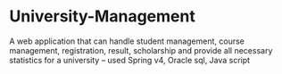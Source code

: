 # University-Management
​A web application that can handle student management, course management, registration, result, scholarship and provide all necessary statistics for a university – used ​Spring v4, Oracle sql, Java script
